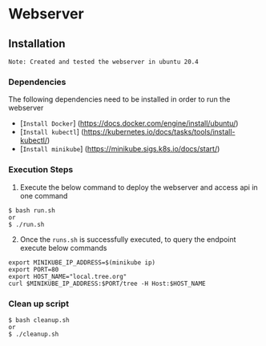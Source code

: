 # Webserver 

## Installation
```Note: Created and tested the webserver in ubuntu 20.4 ```

### Dependencies
The following dependencies need to be installed in order to run the webserver
- [`Install Docker`] (https://docs.docker.com/engine/install/ubuntu/)
- [`Install kubectl`] (https://kubernetes.io/docs/tasks/tools/install-kubectl/)
- [`Install minikube`] (https://minikube.sigs.k8s.io/docs/start/)

### Execution Steps
1. Execute the below command to deploy the webserver and access api in one command
```
$ bash run.sh
or 
$ ./run.sh
```

2. Once the `runs.sh` is successfully executed, to query the endpoint execute below commands
```
export MINIKUBE_IP_ADDRESS=$(minikube ip)
export PORT=80
export HOST_NAME="local.tree.org"
curl $MINIKUBE_IP_ADDRESS:$PORT/tree -H Host:$HOST_NAME
```

### Clean up script
```
$ bash cleanup.sh
or 
$ ./cleanup.sh
```
